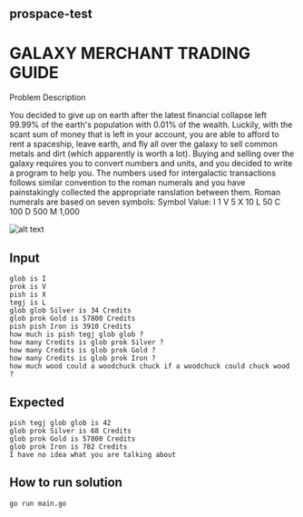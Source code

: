 ## prospace-test

# GALAXY MERCHANT TRADING GUIDE

Problem Description

You decided to give up on earth after the latest financial collapse left 99.99% of the earth's population with 0.01% of the wealth. Luckily, with the scant sum of money that is left in your account, you are able to afford to rent a spaceship, leave earth, and fly all over the galaxy to sell common metals and dirt (which apparently is worth a lot). Buying and selling over the galaxy requires you to convert numbers and units, and you decided to write a program to help you. The numbers used for intergalactic transactions follows similar convention to the roman numerals and you have painstakingly collected the appropriate ranslation between them. Roman numerals are based on seven symbols:
Symbol Value: 
I 1
V 5
X 10
L 50
C 100
D 500
M 1,000

![alt text](https://github.com/johanesarnold/prospace-test/blob/master/diagram-solution.png)

## Input
```
glob is I 
prok is V 
pish is X 
tegj is L 
glob glob Silver is 34 Credits 
glob prok Gold is 57800 Credits 
pish pish Iron is 3910 Credits 
how much is pish tegj glob glob ? 
how many Credits is glob prok Silver ? 
how many Credits is glob prok Gold ? 
how many Credits is glob prok Iron ? 
how much wood could a woodchuck chuck if a woodchuck could chuck wood ?
```
## Expected
```
pish tegj glob glob is 42 
glob prok Silver is 68 Credits 
glob prok Gold is 57800 Credits 
glob prok Iron is 782 Credits 
I have no idea what you are talking about
```
## How to run solution
```
go run main.go
```